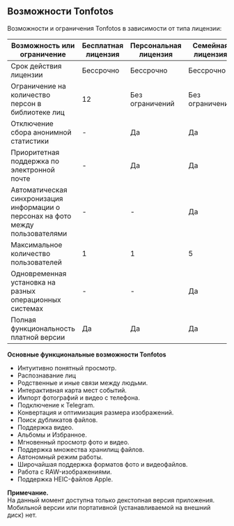 ## Возможности Tonfotos

Возможности и ограничения Tonfotos в зависимости от типа лицензии:


| Возможность или ограничение                                                     | Бесплатная лицензия | Персональная лицензия | Семейная лицензия | 
|---------------------------------------------------------------------------------|---------------------|----------------------|-------------------|
| Срок действия лицензии                                                          | Бессрочно           | Бессрочно            | Бессрочно         |
| Ограничение на количество персон в библиотеке лиц                               | 12                  | Без ограничений      | Без ограничений   |
| Отключение сбора анонимной статистики                                           | -                   | Да       | Да   |
| Приоритетная поддержка по электронной почте                                     | -                   | Да             | Да          |
| Автоматическая синхронизация информации о персонах на фото между пользователями | -                   | -                    | Да          |
| Максимальное количество пользователей                                           | 1                   | 1                    | 5                 |
| Одновременная установка на разных операционных системах                         | -                   | -                    | Да                |
| Полная функциональность платной версии                                          | Да                  | Да                   | Да          |

**Основные функциональные возможности Tonfotos**

- Интуитивно понятный просмотр.
- Распознавание лиц
- Родственные и иные связи между людьми.
- Интерактивная карта мест событий.
- Импорт фотографий и видео с телефона.
- Подключение к Telegram.
- Конвертация и оптимизация размера изображений.
- Поиск дубликатов файлов.
- Поддержка видео.
- Альбомы и Избранное.
- Мгновенный просмотр фото и видео.
- Поддержка множества хранилищ файлов.
- Автономный режим работы.
- Широчайшая поддержка форматов фото и видеофайлов.
- Работа с RAW-изображениями.
- Поддержка HEIC-файлов Apple.

**Примечание.** <br>
На данный момент доступна только декстопная версия приложения. Мобильной версии или портативной (устанавливаемой на внешний диск) нет.

